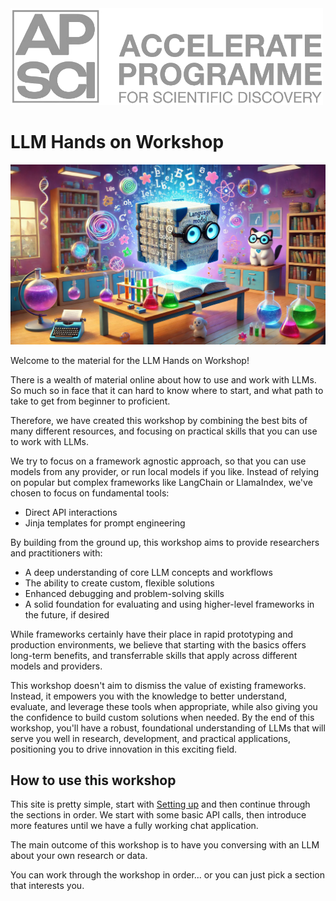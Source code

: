 <a href="https://acceleratescience.github.io/">
    <img src="./imgs/full_acc.png" alt="Logo" width=500>
  </a>

# LLM Hands on Workshop

![image](./imgs/scientist.webp)

Welcome to the material for the LLM Hands on Workshop!


There is a wealth of material online about how to use and work with LLMs. So much so in face that it can hard to know where to start, and what path to take to get from beginner to proficient.

Therefore, we have created this workshop by combining the best bits of many different resources, and focusing on practical skills that you can use to work with LLMs.

We try to focus on a framework agnostic approach, so that you can use models from any provider, or run local models if you like. Instead of relying on popular but complex frameworks like LangChain or LlamaIndex, we've chosen to focus on fundamental tools:

- Direct API interactions
- Jinja templates for prompt engineering

By building from the ground up, this workshop aims to provide researchers and practitioners with:

- A deep understanding of core LLM concepts and workflows
- The ability to create custom, flexible solutions
- Enhanced debugging and problem-solving skills
- A solid foundation for evaluating and using higher-level frameworks in the future, if desired

While frameworks certainly have their place in rapid prototyping and production environments, we believe that starting with the basics offers long-term benefits, and transferrable skills that apply across different models and providers.

This workshop doesn't aim to dismiss the value of existing frameworks. Instead, it empowers you with the knowledge to better understand, evaluate, and leverage these tools when appropriate, while also giving you the confidence to build custom solutions when needed.
By the end of this workshop, you'll have a robust, foundational understanding of LLMs that will serve you well in research, development, and practical applications, positioning you to drive innovation in this exciting field.


## How to use this workshop

This site is pretty simple, start with [Setting up](1_setting_up.md) and then continue through the sections in order. We start with some basic API calls, then introduce more features until we have a fully working chat application.

The main outcome of this workshop is to have you conversing with an LLM about your own research or data.

You can work through the workshop in order... or you can just pick a section that interests you.

<!-- 
<div class="grid cards" markdown>

-   :material-cogs:{ .lg .middle } [__Setting up__](1_setting_up.md)

    ---
    Setting up your GitHub repo and Codespace


-   :fontawesome-solid-book:{ .lg .middle } [__Project overview__](2_project_overview.md)

    ---
    An overview of the project - moving from Jupyter Notebooks to python scripts

-   :material-feather:{ .lg .middle } [__Poetry__](3_poetry.md)

    ---
    An introduction to the power of Poetry

-   :fontawesome-solid-flask:{ .lg .middle } [__Testing__](4_Testing.md)

    ---
    How to test your package

-   :fontawesome-solid-cubes:{ .lg .middle } [__Publishing__](publishing_docs/publishing.md)

    ---
    Publishing to PyPI and making documentation with MkDocs


-   :octicons-git-branch-24:{ .lg .middle } [__CI/CD__](CICD/index.md)

    ---
    How to automate the everything!

</div>

<div class="grid cards" markdown>

-   :fontawesome-solid-person-chalkboard:{ .lg .middle } [__Slides__](resources/slides.md)

    ---
    Here you can find the slides for the course material

</div>

<div class="grid cards" markdown>

-   :fontawesome-solid-paperclip:{ .lg .middle } [__Resources__](resources/references.md)

    ---
    Each section contains a summary of further resources, but here they are all collected for convenience

</div> -->